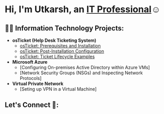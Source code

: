 <h1>Hi, I'm Utkarsh, an <a href="https://linkedin.com/in/utkarsh-singh-05165434b">IT Professional</a>☺</h1>

<h2>👨‍💻 Information Technology Projects:</h2>

- <b>osTicket (Help Desk Ticketing System)</b>
  - [osTicket: Prerequisites and Installation](https://github.com/Utkarsh-Kazz/osticket-prereqs)
  - [osTicket: Post-Installation Configuration](https://github.com/Utkarsh-Kazz/post-install-config)
  - [osTicket: Ticket Lifecycle Examples](https://github.com/Utkarsh-Kazz/osTicket-Ticket-Lifecycle-Examples)
- <b>Microsoft Azure</b>
  - [Configuring On-premises Active Directory within Azure VMs]
  - [Network Security Groups (NSGs) and Inspecting Network Protocols]
- <b>Virtual Private Network</b>
  - [Seting up VPN in a Virtual Machine]
<h2>Let's Connect 🤳:</h2>

